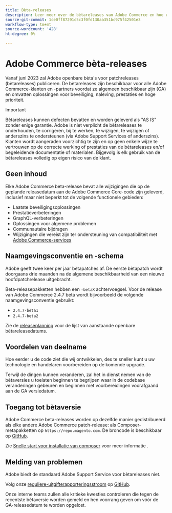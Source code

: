 ```yaml
---
title: Bèta-releases
description: Leer meer over de bètareleases van Adobe Commerce en hoe u hieraan kunt deelnemen.
source-git-commit: 1ce0ff87291c5c3f0fd130aa351bc975f42501e3
workflow-type: tm+mt
source-wordcount: '428'
ht-degree: 0%

---
```



# Adobe Commerce bèta-releases

Vanaf juni 2023 zal Adobe openbare bèta&#39;s voor patchreleases (bètareleases) publiceren. De bètareleases zijn beschikbaar voor alle Adobe Commerce-klanten en -partners voordat ze algemeen beschikbaar zijn (GA) en omvatten oplossingen voor beveiliging, naleving, prestaties en hoge prioriteit.

>[!IMPORTANT]
>
>Bètareleases kunnen defecten bevatten en worden geleverd als &quot;AS IS&quot; zonder enige garantie. Adobe is niet verplicht de bètareleases te onderhouden, te corrigeren, bij te werken, te wijzigen, te wijzigen of anderszins te ondersteunen (via Adobe Support Services of anderszins). Klanten wordt aangeraden voorzichtig te zijn en op geen enkele wijze te vertrouwen op de correcte werking of prestaties van de bètareleases en/of begeleidende documentatie of materialen. Bijgevolg is elk gebruik van de bètareleases volledig op eigen risico van de klant.

## Geen inhoud

Elke Adobe Commerce beta-release bevat alle wijzigingen die op de geplande releasedatum aan de Adobe Commerce Core-code zijn geleverd, inclusief maar niet beperkt tot de volgende functionele gebieden:

- Laatste beveiligingsoplossingen
- Prestatieverbeteringen
- GraphQL-verbeteringen
- Oplossingen voor algemene problemen
- Communautaire bijdragen
- Wijzigingen die vereist zijn ter ondersteuning van compatibiliteit met [Adobe Commerce-services](https://experienceleague.adobe.com/docs/commerce-merchant-services/user-guides/home.html)

## Naamgevingsconventie en -schema

Adobe geeft twee keer per jaar bètapatches af. De eerste bètapatch wordt doorgaans drie maanden na de algemene beschikbaarheid van een nieuwe hoofdpatchrelease uitgebracht.

Beta-releasepakketten hebben een `-betaX` achtervoegsel. Voor de release van Adobe Commerce 2.4.7 beta wordt bijvoorbeeld de volgende naamgevingsconventie gebruikt:

- `2.4.7-beta1`
- `2.4.7-beta2`

Zie de [releaseplanning](schedule.md) voor de lijst van aanstaande openbare bètareleasedatums.

## Voordelen van deelname

Hoe eerder u de code ziet die wij ontwikkelen, des te sneller kunt u uw technologie en handelaren voorbereiden op de komende upgrade.

Terwijl de dingen kunnen veranderen, zal het in dienst nemen van de bètaversies u toelaten beginnen te begrijpen waar in de codebase veranderingen gebeuren en beginnen met voorbereidingen voorafgaand aan de GA versiedatum.

## Toegang tot bètaversie

Adobe Commerce beta-releases worden op dezelfde manier gedistribueerd als elke andere Adobe Commerce patch-release: als Composer-metapakketten op `https://repo.magento.com`. De broncode is beschikbaar op [GitHub](https://github.com/magento/magento2).

Zie [Snelle start voor installatie van composer](../installation/composer.md) voor meer informatie .

## Melding van problemen

Adobe biedt de standaard Adobe Support Service voor bètareleases niet.

Volg onze [reguliere-uitgifterapporteringsstroom](https://developer.adobe.com/commerce/contributor/guides/code-contributions/) op [GitHub](https://github.com/magento/magento2).

Onze interne teams zullen alle kritieke kwesties controleren die tegen de recentste bètaversie worden gemeld en hen voorrang geven om vóór de GA-releasedatum te worden opgelost.
